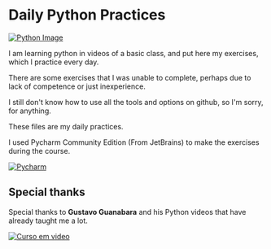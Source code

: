# Daily Python Practices

[![Python Image](https://www.python.org/static/opengraph-icon-200x200.png "Python Image")](https://www.python.org "Python Image")

I am learning python in videos of a basic class, and put here my exercises, which I practice every day.

There are some exercises that I was unable to complete, perhaps due to lack of competence or just inexperience.

I still don't know how to use all the tools and options on github, so I'm sorry, for anything.

These files are my daily practices.

I used Pycharm Community Edition (From JetBrains) to make the exercises during the course.

[![Pycharm](https://lh3.googleusercontent.com/proxy/03ZfjyrL38Ksd9upS4Gz-mhMx3Zp14fsRhGoYxoMaI7lTM10D43ONI1X6jCtUtl2872kupPNJXjK6yRl5Vlh1VVDrZrosZEDvuO0hs2xbaY9QMktW3S1fRYR2P_QrKSaPsmifoR0zRa_xhUYjZBFwg "Pycharm")](https://www.jetbrains.com/pt-br/pycharm/download/#section=windows "Pycharm")

## Special thanks

Special thanks to **Gustavo Guanabara** and his Python videos that have already taught me a lot.

[![Curso em video](https://i.imgur.com/MwDKgpx.png?1 "Curso em video")](https://www.cursoemvideo.com "Curso em video")

